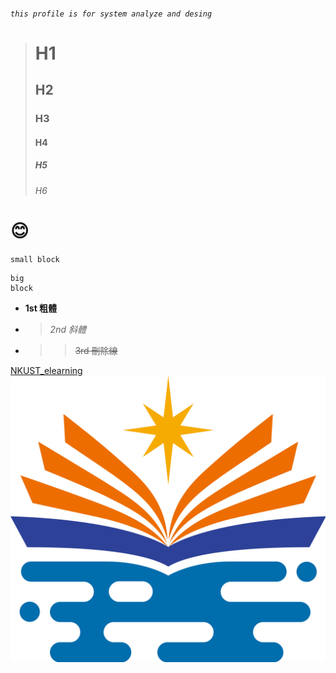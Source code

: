 ###### `this profile is for system analyze and desing`
> # H1
> ## H2
> ### H3
> #### H4
> ##### H5
> ###### H6
# 😊

`small block`
```
big
block
```
* **1st 粗體**
+ > *2nd 斜體*
- >> ~~3rd 刪除線~~


[NKUST_elearning](https://elearning.nkust.edu.tw/mooc/index.php)
![NKUST](NKUST_Logo.svg.png)
